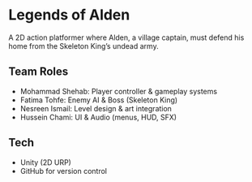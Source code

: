# Legends of Alden
A 2D action platformer where Alden, a village captain, must defend his home from the Skeleton King’s undead army.

## Team Roles
- Mohammad Shehab: Player controller & gameplay systems
- Fatima Tohfe: Enemy AI & Boss (Skeleton King)
- Nesreen Ismail: Level design & art integration
- Hussein Chami: UI & Audio (menus, HUD, SFX)

## Tech
- Unity (2D URP)
- GitHub for version control
